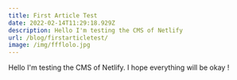 ```yaml
---
title: First Article Test
date: 2022-02-14T11:29:18.929Z
description: Hello I'm testing the CMS of Netlify
url: /blog/firstarticletest/
image: /img/ffflolo.jpg
---
```

Hello I'm testing the CMS of Netlify. I hope everything will be okay !